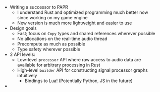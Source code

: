 - Writing a successor to PAPR
	- I understand Rust and optimized programming much better now since working on my game engine
	- New version is much more lightweight and easier to use
- Design goals
	- Fast; focus on `Copy` types and shared references wherever possible
	- No allocations on the real-time audio thread
	- Precompute as much as possible
	- Type safety wherever possible
- 2 API levels:
	- Low-level `processor` API where raw access to audio data are available for arbitrary processing in Rust
	- High-level `builder` API for constructing signal processor graphs intuitively
		- Bindings to Lua! (Potentially Python, JS in the future)
- 